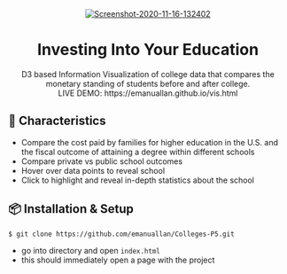 <div align="center">
<a href="https://imgbb.com/"><img src="https://i.ibb.co/kBvyHjn/Screenshot-2020-11-16-132402.png" alt="Screenshot-2020-11-16-132402" border="0"></a>
</div>

<h1 align="center">Investing Into Your Education</h1>


<div align="center">
D3 based Information Visualization of college data that compares the monetary standing of students before and after college.
  <br/>LIVE DEMO: https://emanuallan.github.io/vis.html
  
</div>

## 🍭 Characteristics
- Compare the cost paid by families for higher education in the U.S. and the fiscal outcome of attaining a degree within different schools
- Compare private vs public school outcomes
- Hover over data points to reveal school
- Click to highlight and reveal in-depth statistics about the school



## 📦 Installation & Setup
```bash
$ git clone https://github.com/emanuallan/Colleges-P5.git
```

- go into directory and open `index.html`
- this should immediately open a page with the project
